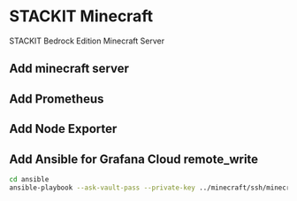 # STACKIT Minecraft
STACKIT Bedrock Edition Minecraft Server

## Add minecraft server

## Add Prometheus

## Add Node Exporter

## Add Ansible for Grafana Cloud remote_write

```bash
cd ansible
ansible-playbook --ask-vault-pass --private-key ../minecraft/ssh/minecraft -i hosts.yaml playbook.yaml
```



